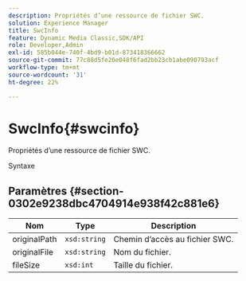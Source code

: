 ```yaml
---
description: Propriétés d’une ressource de fichier SWC.
solution: Experience Manager
title: SwcInfo
feature: Dynamic Media Classic,SDK/API
role: Developer,Admin
exl-id: 585b044e-740f-4bd9-b01d-873418366662
source-git-commit: 77c88d5fe20e048f6fad2bb23cb1abe090793acf
workflow-type: tm+mt
source-wordcount: '31'
ht-degree: 22%

---
```


# SwcInfo{#swcinfo}

Propriétés d’une ressource de fichier SWC.

Syntaxe

## Paramètres {#section-0302e9238dbc4704914e938f42c881e6}

| Nom | Type | Description |
|---|---|---|
| originalPath | `xsd:string` | Chemin d’accès au fichier SWC. |
| originalFile | `xsd:string` | Nom du fichier. |
| fileSize | `xsd:int` | Taille du fichier. |
